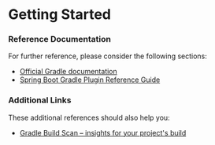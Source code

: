 # Getting Started

### Reference Documentation
For further reference, please consider the following sections:

* [Official Gradle documentation](https://docs.gradle.org)
* [Spring Boot Gradle Plugin Reference Guide](https://docs.spring.io/spring-boot/docs/2.2.1.RELEASE/gradle-plugin/reference/html/)

### Additional Links
These additional references should also help you:

* [Gradle Build Scan – insights for your project's build](https://scans.gradle.com#gradle)

